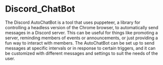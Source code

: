 # Discord_ChatBot
The Discord AutoChatBot is a tool that uses puppeteer, a library for controlling a headless version of the Chrome browser, to automatically send messages in a Discord server. This can be useful for things like promoting a server, reminding members of events or announcements, or just providing a fun way to interact with members. The AutoChatBot can be set up to send messages at specific intervals or in response to certain triggers, and it can be customized with different messages and settings to suit the needs of the user.
